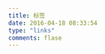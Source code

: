 ```yaml
---
title: 标签
date: 2016-04-18 08:33:54
type: "links"
comments: flase
---
```

<div id="hexo-circle-of-friends-root"></div>
<script>
    let UserConfig = {
        // 填写你的api地址
        private_api_url: 'http://192.168.142.88:8000/',
        // 点击加载更多时，一次最多加载几篇文章，默认10
        page_turning_number: 10,
        // 头像加载失败时，默认头像地址
        error_img: 'https://sdn.geekzu.org/avatar/57d8260dfb55501c37dde588e7c3852c',
        // 进入页面时第一次的排序规则
        sort_rule: 'created'
    }
</script>

<script type="text/javascript" src="https://npm.elemecdn.com/fcircle-theme-yyyz@1.0.5/dist/app.min.js"></script>
<script type="text/javascript" src="https://npm.elemecdn.com/fcircle-theme-yyyz@1.0.5/dist/bundle.js"></script>
